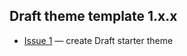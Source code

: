 ## Draft theme template 1.x.x
* [Issue 1](https://github.com/lemberg/draft-theme-template/issues/1) — create Draft starter theme